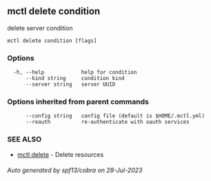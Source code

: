 ## mctl delete condition

delete server condition

```
mctl delete condition [flags]
```

### Options

```
  -h, --help            help for condition
      --kind string     condition kind
      --server string   server UUID
```

### Options inherited from parent commands

```
      --config string   config file (default is $HOME/.mctl.yml)
      --reauth          re-authenticate with oauth services
```

### SEE ALSO

* [mctl delete](mctl_delete.md)	 - Delete resources

###### Auto generated by spf13/cobra on 28-Jul-2023
